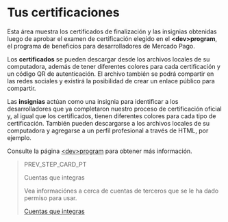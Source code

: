 # Tus certificaciones
 
Esta área muestra los certificados de finalización y las insignias obtenidas luego de aprobar el examen de certificación elegido en el **&lt;dev&gt;program**, el programa de beneficios para desarrolladores de Mercado Pago.
 
Los **certificados** se pueden descargar desde los archivos locales de su computadora, además de tener diferentes colores para cada certificación y un código QR de autenticación. El archivo también se podrá compartir en las redes sociales y existirá la posibilidad de crear un enlace público para compartir.
 
Las **insignias** actúan como una insignia para identificar a los desarrolladores que ya completaron nuestro proceso de certificación oficial y, al igual que los certificados, tienen diferentes colores para cada tipo de certificación. También pueden descargarse a los archivos locales de su computadora y agregarse a un perfil profesional a través de HTML, por ejemplo.
 
Consulte la página [&lt;dev&gt;program](https://www.mercadopago[FAKER][URL][DOMAIN]/developers/es/developer-program) para obtener más información.

> PREV_STEP_CARD_PT
>
> Cuentas que integras
>
> Vea informaciónes a cerca de cuentas de terceros que se le ha dado permiso para usar.
>
> [Cuentas que integras](https://www.mercadopago[FAKER][URL][DOMAIN]/developers/es/guides/resources/dashboard/integration)